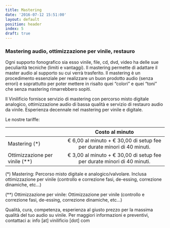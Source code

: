 ```yaml
---
title: Mastering
date: '2016-07-12 15:51:00'
layout: default
position: header
index: 5
draft: true
---
```


### Mastering audio, ottimizzazione per vinile, restauro

Ogni supporto fonografico sia esso vinile, file, cd, dvd, video ha delle sue peculiarità tecniche (limiti e vantaggi). Il mastering permette di adattare il master audio al supporto su cui verrà trasferito. Il mastering è un procedimento essenziale per realizzare un buon prodotto audio (senza errori) e soprattutto per poter mettere in risalto quei “colori” e quei “toni” che senza mastering rimarrebbero sopiti.

Il Vinilificio fornisce servizio di mastering con percorso misto digitale analogico, ottimizzazione audio di bassa qualità e servizio di restauro audio da vinile. Esperienza decennale nel mastering per vinile e digitale.

Le nostre tariffe:

|               | Costo al minuto                                                         |
| ------------- |:-----------------------------------------------------------------------:| 
| Mastering (*) | € 6,00 al minuto + € 30,00 di setup fee per durate minori di 40 minuti. |
| Ottimizzazione per vinile (**)      | € 3,00 al minuto + € 30,00 di setup fee per durate minori di 40 minuti. | 



(*) Mastering: Percorso misto digitale e analogico/valvolare. Inclusa ottimizzazione per vinile (controllo e correzione fasi,  de-essing, correzione dinamiche, etc...)

(**) Ottimizzazione per vinile: Ottimizzazione per vinile (controllo e correzione fasi,  de-essing, correzione dinamiche, etc...)

Qualità, cura, competenza, esperienza al giusto prezzo per la massima qualità del tuo audio su vinile.
Per maggiori informazioni e  preventivi, contattaci a: info [at] vinilificio [dot] com
